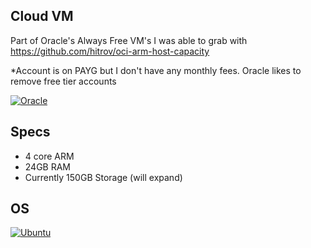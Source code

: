 ## Cloud VM

Part of Oracle's Always Free VM's I was able to grab with https://github.com/hitrov/oci-arm-host-capacity

*Account is on PAYG but I don't have any monthly fees. Oracle likes to remove free tier accounts

[![Oracle](https://img.shields.io/badge/-Oracle_Cloud-%23c9d1d9?logo=oracle&logoColor=red)](https://www.oracle.com/cloud/)

## Specs
- 4 core ARM
- 24GB RAM
- Currently 150GB Storage (will expand)

## OS
[![Ubuntu](https://img.shields.io/badge/Ubuntu_22.04-%23c9d1d9?&logo=ubuntu&logoColor=red)](https://releases.ubuntu.com/jammy/)